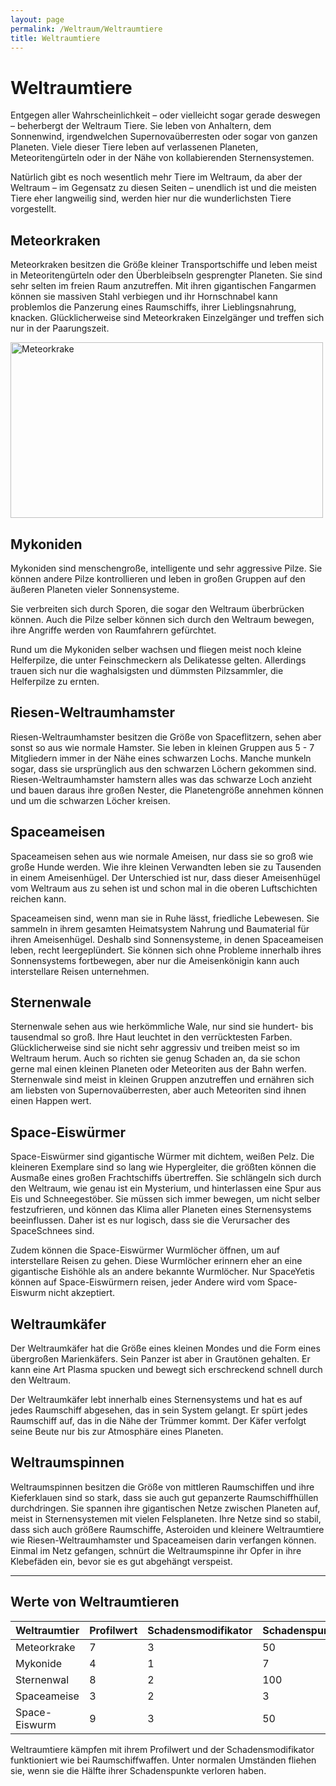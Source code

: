 ```yaml
---
layout: page
permalink: /Weltraum/Weltraumtiere
title: Weltraumtiere
---
```


# Weltraumtiere

Entgegen aller Wahrscheinlichkeit – oder vielleicht sogar gerade deswegen – beherbergt der Weltraum Tiere. Sie leben von Anhaltern, dem Sonnenwind, irgendwelchen Supernovaüberresten oder sogar von ganzen Planeten. Viele dieser Tiere leben auf verlassenen Planeten, Meteoritengürteln oder in der Nähe von kollabierenden Sternensystemen.

Natürlich gibt es noch wesentlich mehr Tiere im Weltraum, da aber der Weltraum – im Gegensatz zu diesen Seiten – unendlich ist und die meisten Tiere eher langweilig sind, werden hier nur die wunderlichsten Tiere vorgestellt.

## Meteorkraken

Meteorkraken besitzen die Größe kleiner Transportschiffe und leben meist in Meteoritengürteln oder den Überbleibseln gesprengter Planeten. Sie sind sehr selten im freien Raum anzutreffen. Mit ihren gigantischen Fangarmen können sie massiven Stahl verbiegen und ihr Hornschnabel kann problemlos die Panzerung eines Raumschiffs, ihrer Lieblingsnahrung, knacken. Glücklicherweise sind Meteorkraken Einzelgänger und treffen sich nur in der Paarungszeit.

<img alt="Meteorkrake" height="281" src="{{ site.baseurl }}/assets/pics/spacepirates/gallery/sp/nrm/meteorkrake.jpg" width="500"/>

## Mykoniden

Mykoniden sind menschengroße, intelligente und sehr aggressive Pilze. Sie können andere Pilze kontrollieren und leben in großen Gruppen auf den äußeren Planeten vieler Sonnensysteme.

Sie verbreiten sich durch Sporen, die sogar den Weltraum überbrücken können. Auch die Pilze selber können sich durch den Weltraum bewegen, ihre Angriffe werden von Raumfahrern gefürchtet.

Rund um die Mykoniden selber wachsen und fliegen meist noch kleine Helferpilze, die unter Feinschmeckern als Delikatesse gelten. Allerdings trauen sich nur die waghalsigsten und dümmsten Pilzsammler, die Helferpilze zu ernten.

## Riesen-Weltraumhamster

Riesen-Weltraumhamster besitzen die Größe von Spaceflitzern, sehen aber sonst so aus wie normale Hamster. Sie leben in kleinen Gruppen aus 5 - 7 Mitgliedern immer in der Nähe eines schwarzen Lochs. Manche munkeln sogar, dass sie ursprünglich aus den schwarzen Löchern gekommen sind. Riesen-Weltraumhamster hamstern alles was das schwarze Loch anzieht und bauen daraus ihre großen Nester, die Planetengröße annehmen können und um die schwarzen Löcher kreisen.

## Spaceameisen

Spaceameisen sehen aus wie normale Ameisen, nur dass sie so groß wie große Hunde werden. Wie ihre kleinen Verwandten leben sie zu Tausenden in einem Ameisenhügel. Der Unterschied ist nur, dass dieser Ameisenhügel vom Weltraum aus zu sehen ist und schon mal in die oberen Luftschichten reichen kann.

Spaceameisen sind, wenn man sie in Ruhe lässt, friedliche Lebewesen. Sie sammeln in ihrem gesamten Heimatsystem Nahrung und Baumaterial für ihren Ameisenhügel. Deshalb sind Sonnensysteme, in denen Spaceameisen leben, recht leergeplündert. Sie können sich ohne Probleme innerhalb ihres Sonnensystems fortbewegen, aber nur die Ameisenkönigin kann auch interstellare Reisen unternehmen.

## Sternenwale

Sternenwale sehen aus wie herkömmliche Wale, nur sind sie hundert- bis tausendmal so groß. Ihre Haut leuchtet in den verrücktesten Farben. Glücklicherweise sind sie nicht sehr aggressiv und treiben meist so im Weltraum herum. Auch so richten sie genug Schaden an, da sie schon gerne mal einen kleinen Planeten oder Meteoriten aus der Bahn werfen. Sternenwale sind meist in kleinen Gruppen anzutreffen und ernähren sich am liebsten von Supernovaüberresten, aber auch Meteoriten sind ihnen einen Happen wert.

## Space-Eiswürmer

Space-Eiswürmer sind gigantische Würmer mit dichtem, weißen Pelz. Die kleineren Exemplare sind so lang wie Hypergleiter, die größten können die Ausmaße eines großen Frachtschiffs übertreffen. Sie schlängeln sich durch den Weltraum, wie genau ist ein Mysterium, und hinterlassen eine Spur aus Eis und Schneegestöber. Sie müssen sich immer bewegen, um nicht selber festzufrieren, und können das Klima aller Planeten eines Sternensystems beeinflussen. Daher ist es nur logisch, dass sie die Verursacher des SpaceSchnees sind.

Zudem können die Space-Eiswürmer Wurmlöcher öffnen, um auf interstellare Reisen zu gehen. Diese Wurmlöcher erinnern eher an eine gigantische Eishöhle als an andere bekannte Wurmlöcher. Nur SpaceYetis können auf Space-Eiswürmern reisen, jeder Andere wird vom Space-Eiswurm nicht akzeptiert.

## Weltraumkäfer

Der Weltraumkäfer hat die Größe eines kleinen Mondes und die Form eines übergroßen Marienkäfers. Sein Panzer ist aber in Grautönen gehalten. Er kann eine Art Plasma spucken und bewegt sich erschreckend schnell durch den Weltraum.

Der Weltraumkäfer lebt innerhalb eines Sternensystems und hat es auf jedes Raumschiff abgesehen, das in sein System gelangt. Er spürt jedes Raumschiff auf, das in die Nähe der Trümmer kommt. Der Käfer verfolgt seine Beute nur bis zur Atmosphäre eines Planeten.

## Weltraumspinnen

Weltraumspinnen besitzen die Größe von mittleren Raumschiffen und ihre Kieferklauen sind so stark, dass sie auch gut gepanzerte Raumschiffhüllen durchdringen. Sie spannen ihre gigantischen Netze zwischen Planeten auf, meist in Sternensystemen mit vielen Felsplaneten. Ihre Netze sind so stabil, dass sich auch größere Raumschiffe, Asteroiden und kleinere Weltraumtiere wie Riesen-Weltraumhamster und Spaceameisen darin verfangen können. Einmal im Netz gefangen, schnürt die Weltraumspinne ihr Opfer in ihre Klebefäden ein, bevor sie es gut abgehängt verspeist.

***

## Werte von Weltraumtieren

<table>
<thead>
<tr><th>Weltraumtier</th><th>Profilwert</th><th>Schadensmodifikator</th><th>Schadenspunkte</th></tr>
</thead>
<tbody>
<tr><td>Meteorkrake</td><td>7</td><td>3</td><td>50</td></tr>
<tr><td>Mykonide</td><td>4</td><td>1</td><td>7</td></tr>
<tr><td>Sternenwal</td><td>8</td><td>2</td><td>100</td></tr>
<tr><td>Spaceameise</td><td>3</td><td>2</td><td>3</td></tr>
<tr><td>Space-Eiswurm</td><td>9</td><td>3</td><td>50</td></tr>
</tbody>
</table>

Weltraumtiere kämpfen mit ihrem Profilwert und der Schadensmodifikator funktioniert wie bei Raumschiffwaffen. Unter normalen Umständen fliehen sie, wenn sie die Hälfte ihrer Schadenspunkte verloren haben.
